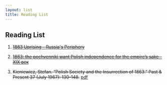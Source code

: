 ```yaml
---
layout: list
title: Reading List
---
```


## Reading List


1. [~~1863 Uprising - Russia's Periphery~~](http://russiasperiphery.blogs.wm.edu/western-borderlands/poland/general/1863-uprising/)

2. [~~1863: the pochvenniki want Polish independence for the empire’s sake - XIX век~~](https://xixvek.wordpress.com/2012/04/09/1863-the-pochvenniki-want-polish-independence-for-the-empires-sake/)

3. ~~Kieniewicz, Stefan. “Polish Society and the Insurrection of 1863.” Past & Present 37 (July 1967): 130-148.~~ [pdf](https://oup.silverchair-cdn.com/oup/backfile/Content_public/Journal/past/37/1/10.1093_past_37.1.130/1/130.pdf?Expires=1487188869&Signature=g52zGjWy3DX6BUFn5w1fu0beVOQG-bFowNK0UVAA-f8sXKH2aM4UgA2wjkqOW159EICpyd4TMBXzfVhuVw2w7qOk0BrCHjvN9ME56BofIh6tjpm5ybxzhO9WvjCScy7KxtnYOPUODxID2Vnryqp-ePS8xTJZlFCnBVJBBrsZp9cgyfcE3u0~U9ByyVRb6UvcfQoZw7DYpCyxAsKQTkehsP24WP2ee7ZLYuK2AV3wdyYhAu8neZW7uIFQ0osUxssi5cc-oT5r-KsV1dwZwvq1jol1FtSUGLItyjXY32z5mQvYSWMs5xcQRx7grqYVTUUy6~kCB6qYMWXcb4W9EkAhZw__&Key-Pair-Id=APKAIUCZBIA4LVPAVW3Q)

